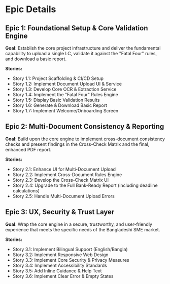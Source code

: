 # Epic Details

## Epic 1: Foundational Setup & Core Validation Engine

**Goal**: Establish the core project infrastructure and deliver the fundamental capability to upload a single LC, validate it against the "Fatal Four" rules, and download a basic report.

**Stories:**
- Story 1.1: Project Scaffolding & CI/CD Setup
- Story 1.2: Implement Document Upload UI & Service
- Story 1.3: Develop Core OCR & Extraction Service
- Story 1.4: Implement the "Fatal Four" Rules Engine
- Story 1.5: Display Basic Validation Results
- Story 1.6: Generate & Download Basic Report
- Story 1.7: Implement Welcome/Onboarding Screen

## Epic 2: Multi-Document Consistency & Reporting

**Goal**: Build upon the core engine to implement cross-document consistency checks and present findings in the Cross-Check Matrix and the final, enhanced PDF report.

**Stories:**
- Story 2.1: Enhance UI for Multi-Document Upload
- Story 2.2: Implement Cross-Document Rules Engine
- Story 2.3: Develop the Cross-Check Matrix UI
- Story 2.4: Upgrade to the Full Bank-Ready Report (including deadline calculations)
- Story 2.5: Handle Multi-Document Upload Errors

## Epic 3: UX, Security & Trust Layer

**Goal**: Wrap the core engine in a secure, trustworthy, and user-friendly experience that meets the specific needs of the Bangladeshi SME market.

**Stories:**
- Story 3.1: Implement Bilingual Support (English/Bangla)
- Story 3.2: Implement Responsive Web Design
- Story 3.3: Implement Core Security & Privacy Measures
- Story 3.4: Implement Accessibility Standards
- Story 3.5: Add Inline Guidance & Help Text
- Story 3.6: Implement Clear Error & Empty States
